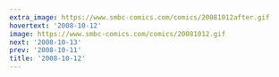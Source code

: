 ```yaml
---
extra_image: https://www.smbc-comics.com/comics/20081012after.gif
hovertext: '2008-10-12'
image: https://www.smbc-comics.com/comics/20081012.gif
next: '2008-10-13'
prev: '2008-10-11'
title: '2008-10-12'
---
```

